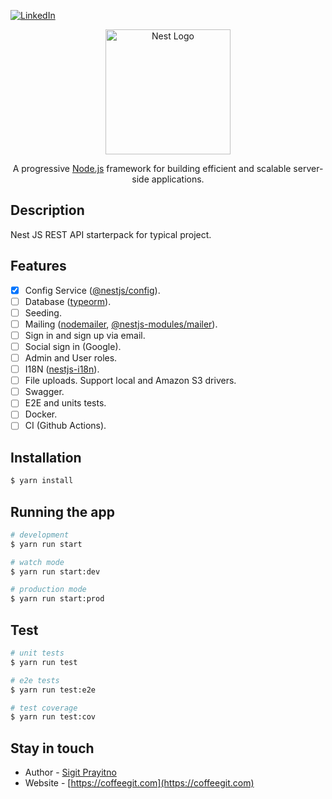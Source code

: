 [![LinkedIn][linkedin-shield]][linkedin-url]

<p align="center">
  <a href="http://nestjs.com/" target="blank"><img src="https://nestjs.com/img/logo-small.svg" width="200" alt="Nest Logo" /></a>
</p>

[circleci-image]: https://img.shields.io/circleci/build/github/nestjs/nest/master?token=abc123def456
[circleci-url]: https://circleci.com/gh/nestjs/nest

  <p align="center">A progressive <a href="http://nodejs.org" target="_blank">Node.js</a> framework for building efficient and scalable server-side applications.</p>
    <p align="center">

## Description

Nest JS REST API starterpack for typical project.

## Features

- [x] Config Service ([@nestjs/config](https://www.npmjs.com/package/@nestjs/config)).
- [ ] Database ([typeorm](https://www.npmjs.com/package/typeorm)).
- [ ] Seeding.
- [ ] Mailing ([nodemailer](https://www.npmjs.com/package/nodemailer), [@nestjs-modules/mailer](https://www.npmjs.com/package/@nestjs-modules/mailer)).
- [ ] Sign in and sign up via email.
- [ ] Social sign in (Google).
- [ ] Admin and User roles.
- [ ] I18N ([nestjs-i18n](https://www.npmjs.com/package/nestjs-i18n)).
- [ ] File uploads. Support local and Amazon S3 drivers.
- [ ] Swagger.
- [ ] E2E and units tests.
- [ ] Docker.
- [ ] CI (Github Actions).

## Installation

```bash
$ yarn install
```

## Running the app

```bash
# development
$ yarn run start

# watch mode
$ yarn run start:dev

# production mode
$ yarn run start:prod
```

## Test

```bash
# unit tests
$ yarn run test

# e2e tests
$ yarn run test:e2e

# test coverage
$ yarn run test:cov
```

## Stay in touch

- Author - [Sigit Prayitno](https://coffeegit.com)
- Website - [https://coffeegit.com](https://coffeegit.com)

[linkedin-shield]: https://img.shields.io/badge/-LinkedIn-black.svg?style=flat-square&logo=linkedin&colorB=555
[linkedin-url]: https://www.linkedin.com/in/sigitprayitno
